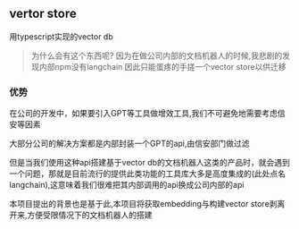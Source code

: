 ## vertor store

用typescript实现的vector db

> 为什么会有这个东西呢?
> 因为在做公司内部的文档机器人的时候,我悲剧的发现内部npm没有langchain
> 因此只能蛋疼的手搓一个vector store以供迁移

### 优势

在公司的开发中，如果要引入GPT等工具做增效工具,我们不可避免地需要考虑信安等因素

大部分公司的解决方案都是内部封装一个GPT的api,由信安部门做过滤

但是当我们使用这种api搭建基于vector db的文档机器人这类的产品时，就会遇到一个问题，那就是目前流行的提供此类功能的工具库大多是高度集成的(此处点名langchain),这意味着我们很难把其内部调用的api换成公司内部的api

本项目提出的背景也是基于此,本项目将获取embedding与构建vector store剥离开来,方便受限情况下的文档机器人的搭建